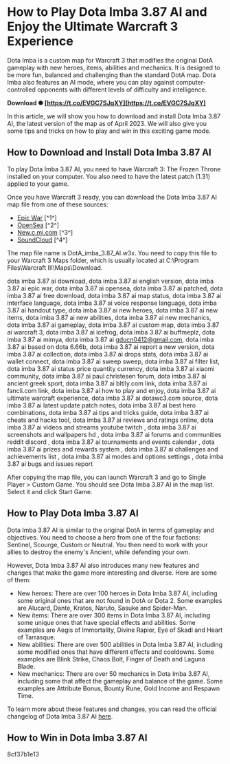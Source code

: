 
 
# How to Play Dota Imba 3.87 AI and Enjoy the Ultimate Warcraft 3 Experience
  
Dota Imba is a custom map for Warcraft 3 that modifies the original DotA gameplay with new heroes, items, abilities and mechanics. It is designed to be more fun, balanced and challenging than the standard DotA map. Dota Imba also features an AI mode, where you can play against computer-controlled opponents with different levels of difficulty and intelligence.
 
**Download ✺ [https://t.co/EVGC7SJqXY](https://t.co/EVGC7SJqXY)**


  
In this article, we will show you how to download and install Dota Imba 3.87 AI, the latest version of the map as of April 2023. We will also give you some tips and tricks on how to play and win in this exciting game mode.
  
## How to Download and Install Dota Imba 3.87 AI
  
To play Dota Imba 3.87 AI, you need to have Warcraft 3: The Frozen Throne installed on your computer. You also need to have the latest patch (1.31) applied to your game.
  
Once you have Warcraft 3 ready, you can download the Dota Imba 3.87 AI map file from one of these sources:
  
- [Epic War](https://www.epicwar.com/maps/158784/) [^1^]
- [OpenSea](https://opensea.io/collection/dota-imba-387-ai) [^2^]
- [New.c.mi.com](https://new.c.mi.com/th/post/1337802/Dota_Imba_387_Ai_English_11_PATCHED) [^3^]
- [SoundCloud](https://soundcloud.com/layuzgietm/dota-imba-387-ai-english-11) [^4^]

The map file name is DotA\_imba\_3.87\_AI.w3x. You need to copy this file to your Warcraft 3 Maps folder, which is usually located at C:\Program Files\Warcraft III\Maps\Download.
 
dota imba 3.87 ai download,  dota imba 3.87 ai english version,  dota imba 3.87 ai epic war,  dota imba 3.87 ai opensea,  dota imba 3.87 ai patched,  dota imba 3.87 ai free download,  dota imba 3.87 ai map status,  dota imba 3.87 ai interface language,  dota imba 3.87 ai voice response language,  dota imba 3.87 ai handout type,  dota imba 3.87 ai new heroes,  dota imba 3.87 ai new items,  dota imba 3.87 ai new abilities,  dota imba 3.87 ai new mechanics,  dota imba 3.87 ai gameplay,  dota imba 3.87 ai custom map,  dota imba 3.87 ai warcraft 3,  dota imba 3.87 ai icefrog,  dota imba 3.87 ai buffmeplz,  dota imba 3.87 ai mimya,  dota imba 3.87 ai gducn0412@gmail.com,  dota imba 3.87 ai based on dota 6.66b,  dota imba 3.87 ai report a new version,  dota imba 3.87 ai collection,  dota imba 3.87 ai drops stats,  dota imba 3.87 ai wallet connect,  dota imba 3.87 ai sweep sweep,  dota imba 3.87 ai filter list,  dota imba 3.87 ai status price quantity currency,  dota imba 3.87 ai xiaomi community,  dota imba 3.87 ai paul christesen forum,  dota imba 3.87 ai ancient greek sport,  dota imba 3.87 ai bltlly.com link,  dota imba 3.87 ai fancli.com link,  dota imba 3.87 ai how to play and enjoy,  dota imba 3.87 ai ultimate warcraft experience,  dota imba 3.87 ai dotawc3.com source,  dota imba 3.87 ai latest update patch notes,  dota imba 3.87 ai best hero combinations,  dota imba 3.87 ai tips and tricks guide,  dota imba 3.87 ai cheats and hacks tool,  dota imba 3.87 ai reviews and ratings online,  dota imba 3.87 ai videos and streams youtube twitch ,  dota imba 3.87 ai screenshots and wallpapers hd ,  dota imba 3.87 ai forums and communities reddit discord ,  dota imba 3.87 ai tournaments and events calendar ,  dota imba 3.87 ai prizes and rewards system ,  dota imba 3.87 ai challenges and achievements list ,  dota imba 3.87 ai modes and options settings ,  dota imba 3.87 ai bugs and issues report
  
After copying the map file, you can launch Warcraft 3 and go to Single Player > Custom Game. You should see Dota Imba 3.87 AI in the map list. Select it and click Start Game.
  
## How to Play Dota Imba 3.87 AI
  
Dota Imba 3.87 AI is similar to the original DotA in terms of gameplay and objectives. You need to choose a hero from one of the four factions: Sentinel, Scourge, Custom or Neutral. You then need to work with your allies to destroy the enemy's Ancient, while defending your own.
  
However, Dota Imba 3.87 AI also introduces many new features and changes that make the game more interesting and diverse. Here are some of them:

- New heroes: There are over 100 heroes in Dota Imba 3.87 AI, including some original ones that are not found in DotA or Dota 2. Some examples are Alucard, Dante, Kratos, Naruto, Sasuke and Spider-Man.
- New items: There are over 300 items in Dota Imba 3.87 AI, including some unique ones that have special effects and abilities. Some examples are Aegis of Immortality, Divine Rapier, Eye of Skadi and Heart of Tarrasque.
- New abilities: There are over 500 abilities in Dota Imba 3.87 AI, including some modified ones that have different effects and cooldowns. Some examples are Blink Strike, Chaos Bolt, Finger of Death and Laguna Blade.
- New mechanics: There are over 50 mechanics in Dota Imba 3.87 AI, including some that affect the gameplay and balance of the game. Some examples are Attribute Bonus, Bounty Rune, Gold Income and Respawn Time.

To learn more about these features and changes, you can read the official changelog of Dota Imba 3.87 AI [here](https://www.epicwar.com/maps/158784/).
  
## How to Win in Dota Imba 3.87 AI
 8cf37b1e13
 
